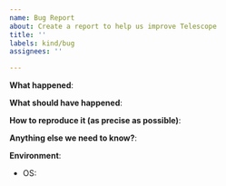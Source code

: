 ```yaml
---
name: Bug Report
about: Create a report to help us improve Telescope
title: ''
labels: kind/bug
assignees: ''

---
```


<!-- Please use this template while reporting a bug and provide as much info as possible. Thanks!
-->


**What happened**:

**What should have happened**:

**How to reproduce it (as precise as possible)**:

**Anything else we need to know?**:

**Environment**:
- OS:

